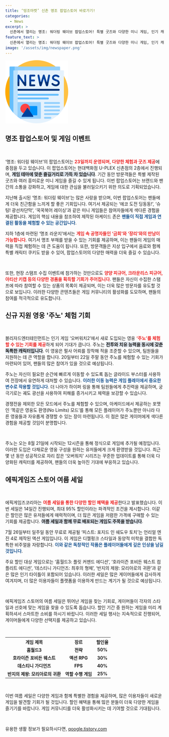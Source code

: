 ```yaml
---
title: ‘띵조마켓’ 신촌 명조 팝업스토어 바로가기!
categories:
  - News
excerpt: >
  신촌에서 열리는 명조: 워더링 웨이브 팝업스토어! 특별 굿즈와 다양한 미니 게임, 인기 캐릭터와의 만남까지 놓치지 마세요. 게다가 ‘오버워치2’의 신규 영웅 ‘주노’ 체험과 에픽게임즈 여름 세일까지, 게임 팬들을 위한 알찬 이벤트가 가득합니다!
feature_text: >
  신촌에서 열리는 명조: 워더링 웨이브 팝업스토어! 특별 굿즈와 다양한 미니 게임, 인기 캐릭터와의 만남까지 놓치지 마세요. 게다가 ‘오버워치2’의 신규 영웅 ‘주노’ 체험과 에픽게임즈 여름 세일까지, 게임 팬들을 위한 알찬 이벤트가 가득합니다!
image: '/assets/img/newspaper.png'
---
```


<p><img src="/assets/img/newspaper.png" alt="kimp 속보" /></p>

<h2 data-ke-size="size26">명조 팝업스토어 및 게임 이벤트</h2>

<p data-ke-size="size16">&nbsp;</p>

<p>‘명조: 워더링 웨이브’의 팝업스토어는 <b><span style="color: #ee2323;">23일까지 운영되며, 다양한 체험과 굿즈 제공</span></b>에 중점을 두고 있습니다. 이 팝업스토어는 현대백화점 U-PLEX 신촌점의 2층에서 진행되며, <b><span style="background-color: #21538527;">게임 테마에 맞춘 즐길거리로 가득 차 있습니다</span></b>. 기간 동안 방문객들은 특별 제작된 굿즈와 여러 흥미로운 미니 게임을 즐길 수 있게 됩니다. 이번 팝업스토어는 브랜드와 팬 간의 소통을 강화하고, 게임에 대한 관심을 불러일으키기 위한 의도로 기획되었습니다.</p>

<p>지난해 출시된 ‘명조: 워더링 웨이브’는 많은 사랑을 받으며, 이번 팝업스토어는 팬들에게 더욱 친근함을 느끼게 할 좋은 기회입니다. 여기서 제공되는 ‘에코 도전 딩동동!’, ‘슈팅! 광선차단막’, ‘꾹꾹복어 레이싱’과 같은 미니 게임들은 참여자들에게 색다른 경험을 제공합니다. 게임의 핵심 내용을 참조하여 제작된 아케이드 존은 <b><span style="color: #1a5490;">팬들이 직접 게임과 연결된 활동을 체험할 수 있는 공간입니다</span></b>.</p>

<p>지하 1층에 마련된 ‘명조 라운지’에서는 <b><span style="color: #ee2323;">게임 속 공명자들인 ‘금희’와 ‘장리’와의 만남이 가능합니다</span></b>. 여기서 명조 부채를 받을 수 있는 기회를 제공하며, 이는 팬들이 게임의 매력을 직접 체험하는 데 큰 도움이 됩니다. 또한, 방문객들은 지상 입구에서 음료와 함께 특별 캐릭터 쿠키도 받을 수 있어, 팝업스토어의 다양한 매력을 더욱 즐길 수 있습니다.</p>

<p data-ke-size="size16">&nbsp;</p>

<p>또한, 현장 스탬프 수집 이벤트에 참가하는 것만으로도 <b><span style="color: #ee2323;">양양 피규어, 크라운리스 피규어, 아티산 키캡 등의 다양한 경품을 획득할 기회가 주어집니다</span></b>. 팬들은 자신이 수집한 스탬프에 따라 참여할 수 있는 상품의 목록이 제공되며, 이는 더욱 많은 방문자를 유도할 것으로 보입니다. 이러한 다양한 콘텐츠들은 게임 커뮤니티의 활성화를 도모하며, 팬들의 참여를 적극적으로 유도합니다.</p>

<h2 data-ke-size="size26">신규 지원 영웅 '주노' 체험 기회</h2>

<p data-ke-size="size16">&nbsp;</p>

<p>블리자드엔터테인먼트는 인기 게임 ‘오버워치2’에서 새로 도입되는 영웅 <b><span style="color: #ee2323;">‘주노’를 체험할 수 있는 기회를 제공</span></b>하게 되어 기대가 큽니다. 주노는 <b><span style="background-color: #21538527;">전투와 치유 능력을 동시에 갖춘 독특한 캐릭터입니다</span></b>. 이 영웅은 펄사 어뢰를 장착해 적을 조준할 수 있으며, 팀원들을 지원하는 데 큰 역할을 합니다. 20일부터 22일 주말 동안 주노를 체험할 수 있는 기회가 마련되어 있어, 팬들의 많은 참여가 있을 것으로 예상됩니다.</p>

<p>주노는 자신이 필요한 순간에 빠르게 이동할 수 있도록 돕는 글라이드 부스터를 사용하여 전장에서 유연하게 대처할 수 있습니다. <b><span style="color: #1a5490;">이러한 이동 능력은 게임 플레이에서 중요한 변수로 작용할 것입니다</span></b>. 더 나아가 하이퍼 링을 통해 팀원들에게 추진력을 제공하며, 궁극기로는 궤도 광선을 사용하여 피해를 증가시키고 체력을 보강할 수 있습니다.</p>

<p>경쟁전을 제외한 모든 모드에서 주노를 체험할 수 있으며, 아케이드에서 제공하는 포맷인 ‘똑같은 영웅도 환영(No Limits) 모드’를 통해 모든 플레이어가 주노뿐만 아니라 다른 영웅들과 자유롭게 경쟁할 수 있는 장이 마련됩니다. 이 점은 많은 게이머에게 색다른 경험을 제공할 것임이 분명합니다.</p>

<p data-ke-size="size16">&nbsp;</p>

<p>주노는 오는 8월 21일에 시작되는 12시즌을 통해 정식으로 게임에 추가될 예정입니다. 이러한 도입은 다채로운 영웅 구성을 원하는 유저들에게 크게 환영받을 것입니다. 최근 몇 년 동안 성공적으로 자리 잡은 ‘오버워치’ 시리즈는 꾸준한 업데이트를 통해 더욱 다양화된 캐릭터를 제공하여, 팬들의 더욱 높아진 기대에 부응하고 있습니다.</p>

<h2 data-ke-size="size26">에픽게임즈 스토어 여름 세일</h2>

<p data-ke-size="size16">&nbsp;</p>

<p>에픽게임즈코리아는 <b><span style="color: #ee2323;">여름 세일을 통한 다양한 할인 혜택을 제공</span></b>한다고 발표했습니다. 이번 세일은 14일간 진행되며, 최대 95% 할인이라는 파격적인 조건을 제시합니다. 이같은 할인은 많은 유저들에게 매력적이며, 더 많은 게임을 저렴한 가격에 구매할 수 있는 기회를 제공합니다. <b><span style="background-color: #21538527;">여름 세일과 함께 무료 배포되는 게임도 주목을 받습니다</span></b>.</p>

<p>7월 26일부터 일주일 동안 무료로 제공될 ‘피스트: 포지드 인 쉐도우 토치’는 언리얼 엔진 4로 제작된 액션 게임입니다. 이 게임은 디젤펑크 스타일과 동양적 미학을 결합한 독특한 비주얼을 자랑합니다. <b><span style="color: #1a5490;">이와 같은 독창적인 작품은 플레이어들에게 깊은 인상을 남길 것입니다</span></b>.</p>

<p>주요 할인 대상 게임으로는 ‘홈월드3: 플릿 커맨드 에디션’, ‘호라이즌 포비든 웨스트 컴플리트 에디션’, ‘데스티니 가디언즈: 최후의 형체’, ‘반지의 제왕: 모리아로의 귀환’과 같은 많은 인기 타이틀이 포함되어 있습니다. 이러한 세일은 많은 게이머들에게 감사하게 여겨지며, 더 많은 이용자들이 플랫폼을 이용하게 만드는 계기가 될 것으로 예상됩니다. </p>

<p data-ke-size="size16">&nbsp;</p>

<p>에픽게임즈 스토어의 여름 세일은 뛰어난 게임을 찾는 기회로, 게이머들이 각자의 스타일과 선호에 맞는 게임을 찾을 수 있도록 돕습니다. 할인 기간 중 원하는 게임을 미리 계획하셔서 스마트한 소비를 하시기 바랍니다. 이러한 세일 행사는 지속적으로 진행되어, 게이머들에게 다양한 선택지를 제공하고 있습니다. </p>

<p data-ke-size="size16">&nbsp;</p> 

<table style="width: 100%;">
  <tr>
    <th style="text-align: center;">게임 제목</th>
    <th style="text-align: center;">장르</th>
    <th style="text-align: center;">할인율</th>
  </tr>
  <tr>
    <td style="text-align: center; height: 17px;"><b>홈월드3</b></td>
    <td style="text-align: center; height: 17px;"><b>전략</b></td>
    <td style="text-align: center; height: 17px;"><b>50%</b></td>
  </tr>
  <tr>
    <td style="text-align: center; height: 17px;"><b>호라이즌 포비든 웨스트</b></td>
    <td style="text-align: center; height: 17px;"><b>액션 RPG</b></td>
    <td style="text-align: center; height: 17px;"><b>30%</b></td>
  </tr>
  <tr>
    <td style="text-align: center; height: 17px;"><b>데스티니 가디언즈</b></td>
    <td style="text-align: center; height: 17px;"><b>FPS</b></td>
    <td style="text-align: center; height: 17px;"><b>40%</b></td>
  </tr>
  <tr>
    <td style="text-align: center; height: 17px;"><b>반지의 제왕: 모리아로의 귀환</b></td>
    <td style="text-align: center; height: 17px;"><b>역할 수행 게임</b></td>
    <td style="text-align: center; height: 17px;"><b>25%</b></td>
  </tr>
</table>

<p data-ke-size="size16">&nbsp;</p>

<p>이번 여름 세일은 다양한 게임과 함께 특별한 경험을 제공하며, 많은 이용자들이 새로운 게임을 발견할 기회가 될 것입니다. 할인 혜택을 통해 많은 분들이 더욱 다양한 게임을 즐기기를 바랍니다. 게임 커뮤니티를 더욱 활성화시키는 데 기여할 것으로 기대됩니다. </p>

<p data-ke-size="size16">&nbsp;</p>
유용한 생활 정보가 필요하시다면, <a href="https://qoogle.tistory.com" rel="dofollow">qoogle.tistory.com</a>


